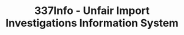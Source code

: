 ---
bigquery: https://console.cloud.google.com/bigquery?p=patents-public-data&d=usitc_investigations&page=dataset&project=sheets-management-319211
citation: US International Trade Commission 337Info Unfair Import Investigations Information
  System
contributors: US International Trade Comission
cost: None
description: US International Trade Commission 337Info Unfair Import Investigations
  Information System contains data on investigations done under Section 337. Section
  337 declares the infringement of certain statutory intellectual property rights
  and other forms of unfair competition in import trade to be unlawful practices.
  Most Section 337 investigations involve allegations of patent or registered trademark
  infringement.
documentation: FAQ and tutorial available on the site
last_edit: Mon, 04 Apr 2022 19:10:40 GMT
location: https://pubapps2.usitc.gov/337external/
maintained_by: US International Trade Comission
schema_fields: '[''copyrightNumbers'', ''actualEndDateEvidHear'', ''invUnfairAct'',
  ''scheduledStartDateEvidHear'', ''scheduledEndDateEvidHear'', ''docketNo'', ''complainant'',
  ''patentNumber'', ''teoIdIssueDate'', ''finalDetViolation'', ''lastUpdated'', ''reportingRequirements'',
  ''dateComplaintFiled'', ''teoIdDueDate'', ''dateCreated'', ''investigationTermDate'',
  ''id'', ''publication_number'', ''trademarkNumbers'', ''gcAttorney'', ''finalIdOnViolationIssue'',
  ''actualStartDateEvidHear'', ''finalIdOnViolationDue'', ''internalRemand'', ''htsNumbers'',
  ''cafcAppeals'', ''currentStatus'', ''markmanHearing'', ''startDateMarkmanHearing'',
  ''aljAssigned'', ''teoReliefGranted'', ''investigationNo'', ''endDateMarkmanHearing'',
  ''ouiiParticipation'', ''issueDateOtherNonFinal'', ''respondent'', ''finalDetNoViolation'',
  ''investigationType'', ''patentNumbers'', ''ouiiAttorney'', ''title'', ''teoProceedingInvolved'',
  ''targetDate'', ''currentActiveALJ'', ''dateOfPublicationFrNotice'']'
shortname: unfair_import_investigations
tags:
- import
- legal
- trade
timeframe: 2008-2021 (prior to 2008 downloadable as a JSON file)
title: 337Info - Unfair Import Investigations Information System
uuid: 2721f5ec-e599-4890-9265-9706719fc71e
---